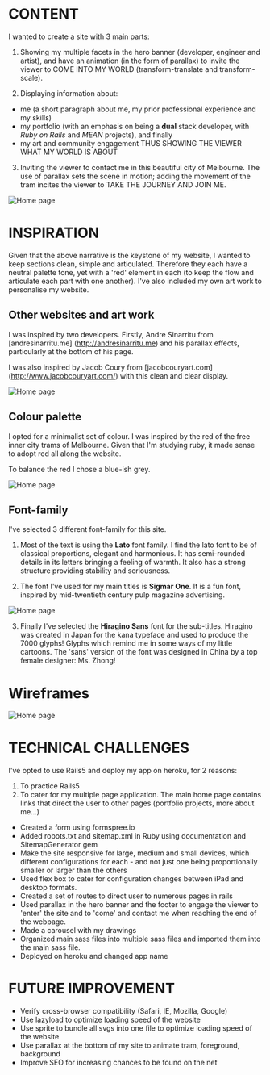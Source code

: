 # CONTENT
I wanted to create a site with 3 main parts:
1. Showing my multiple facets in the hero banner (developer, engineer and artist), and have an animation (in the form of parallax) to invite the viewer to COME INTO MY WORLD (transform-translate and transform-scale).

2. Displaying information about:
* me (a short paragraph about me, my prior professional experience and my skills)
* my portfolio (with an emphasis on being a **dual** stack developer, with *Ruby on Rails* and *MEAN* projects), and finally
* my art and community engagement
THUS SHOWING THE VIEWER WHAT MY WORLD IS ABOUT

3. Inviting the viewer to contact me in this beautiful city of Melbourne. The use of parallax sets the scene in motion; adding the movement of the tram incites the viewer to TAKE THE JOURNEY AND JOIN ME.

![Home page](reference/Layout-inspiration.jpg)

# INSPIRATION
Given that the above narrative is the keystone of my website, I wanted to keep sections clean, simple and articulated. Therefore they each have a neutral palette tone, yet with a 'red' element in each (to keep the flow and articulate each part with one another). I've also included my own art work to personalise my website.

## Other websites and art work
I was inspired by two developers. Firstly, Andre Sinarritu from [andresinarritu.me] (http://andresinarritu.me) and his parallax effects, particularly at the bottom of his page.

I was also inspired by Jacob Coury from [jacobcouryart.com] (http://www.jacobcouryart.com/) with this clean and clear display.

![Home page](reference/portfolio-inspiration.jpg)

## Colour palette

I opted for a minimalist set of colour. I was inspired by the red of the free inner city trams of Melbourne. Given that I'm studying ruby, it made sense to adopt red all along the website.

To balance the red I chose a blue-ish grey.

![Home page](reference/color-palette.png)

## Font-family

I've selected 3 different font-family for this site.

1. Most of the text is using the **Lato** font family. I find the lato font to be of classical proportions, elegant and harmonious. It has semi-rounded details in its letters bringing a feeling of warmth. It also has a strong structure providing stability and seriousness.

2. The font I've used for my main titles is **Sigmar One**. It is a fun font, inspired by mid-twentieth century pulp magazine advertising.

![Home page](reference/pulp-magazine.jpg)

3. Finally I've selected the **Hiragino Sans** font for the sub-titles. Hiragino was created in Japan for the kana typeface and used to produce the 7000 glyphs! Glyphs which remind me in some ways of my little cartoons. The 'sans' version of the font was designed in China by a top female designer: Ms. Zhong!

# Wireframes

![Home page](reference/wireframe.png)

# TECHNICAL CHALLENGES
I've opted to use Rails5 and deploy my app on heroku, for 2 reasons:
1. To practice Rails5
2. To cater for my multiple page application. The main home page contains links that direct the user to other pages (portfolio projects, more about me...)


* Created a form using formspree.io
* Added robots.txt and sitemap.xml in Ruby using documentation and SitemapGenerator gem
* Make the site responsive for large, medium and small devices, which different configurations for each - and not just one being proportionally smaller or larger than the others
* Used flex box to cater for configuration changes between iPad and desktop formats.
* Created a set of routes to direct user to numerous pages in rails
* Used parallax in the hero banner and the footer to engage the viewer to 'enter' the site and to 'come' and contact me when reaching the end of the webpage.
* Made a carousel with my drawings
* Organized main sass files into multiple sass files and imported them into the main sass file.
* Deployed on heroku and changed app name

# FUTURE IMPROVEMENT
* Verify cross-browser compatibility (Safari, IE, Mozilla, Google)
* Use lazyload to optimize loading speed of the website
* Use sprite to bundle all svgs into one file to optimize loading speed of the website
* Use parallax at the bottom of my site to animate tram, foreground, background
* Improve SEO for increasing chances to be found on the net
